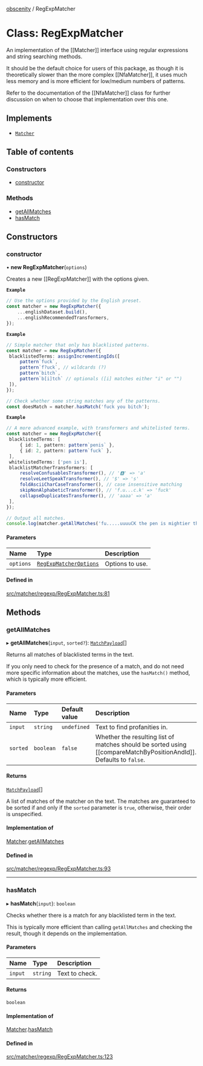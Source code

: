 [obscenity](../README.md) / RegExpMatcher

# Class: RegExpMatcher

An implementation of the [[Matcher]] interface using regular expressions and
string searching methods.

It should be the default choice for users of this package, as though it is
theoretically slower than the more complex [[NfaMatcher]], it uses much less
memory and is more efficient for low/medium numbers of patterns.

Refer to the documentation of the [[NfaMatcher]] class for further discussion
on when to choose that implementation over this one.

## Implements

- [`Matcher`](../interfaces/Matcher.md)

## Table of contents

### Constructors

- [constructor](RegExpMatcher.md#constructor)

### Methods

- [getAllMatches](RegExpMatcher.md#getallmatches)
- [hasMatch](RegExpMatcher.md#hasmatch)

## Constructors

### constructor

• **new RegExpMatcher**(`options`)

Creates a new [[RegExpMatcher]] with the options given.

**`Example`**

```typescript
// Use the options provided by the English preset.
const matcher = new RegExpMatcher({
	...englishDataset.build(),
	...englishRecommendedTransformers,
});
```

**`Example`**

```typescript
// Simple matcher that only has blacklisted patterns.
const matcher = new RegExpMatcher({
 blacklistedTerms: assignIncrementingIds([
     pattern`fuck`,
     pattern`f?uck`, // wildcards (?)
     pattern`bitch`,
     pattern`b[i]tch` // optionals ([i] matches either "i" or "")
 ]),
});

// Check whether some string matches any of the patterns.
const doesMatch = matcher.hasMatch('fuck you bitch');
```

**`Example`**

```typescript
// A more advanced example, with transformers and whitelisted terms.
const matcher = new RegExpMatcher({
 blacklistedTerms: [
     { id: 1, pattern: pattern`penis` },
     { id: 2, pattern: pattern`fuck` },
 ],
 whitelistedTerms: ['pen is'],
 blacklistMatcherTransformers: [
     resolveConfusablesTransformer(), // '🅰' => 'a'
     resolveLeetSpeakTransformer(), // '$' => 's'
     foldAsciiCharCaseTransformer(), // case insensitive matching
     skipNonAlphabeticTransformer(), // 'f.u...c.k' => 'fuck'
     collapseDuplicatesTransformer(), // 'aaaa' => 'a'
 ],
});

// Output all matches.
console.log(matcher.getAllMatches('fu.....uuuuCK the pen is mightier than the sword!'));
```

#### Parameters

| Name | Type | Description |
| :------ | :------ | :------ |
| `options` | [`RegExpMatcherOptions`](../interfaces/RegExpMatcherOptions.md) | Options to use. |

#### Defined in

[src/matcher/regexp/RegExpMatcher.ts:81](https://github.com/jo3-l/obscenity/blob/563159b/src/matcher/regexp/RegExpMatcher.ts#L81)

## Methods

### getAllMatches

▸ **getAllMatches**(`input`, `sorted?`): [`MatchPayload`](../interfaces/MatchPayload.md)[]

Returns all matches of blacklisted terms in the text.

If you only need to check for the presence of a match, and do not need
more specific information about the matches, use the `hasMatch()` method,
which is typically more efficient.

#### Parameters

| Name | Type | Default value | Description |
| :------ | :------ | :------ | :------ |
| `input` | `string` | `undefined` | Text to find profanities in. |
| `sorted` | `boolean` | `false` | Whether the resulting list of matches should be sorted using [[compareMatchByPositionAndId]]. Defaults to `false`. |

#### Returns

[`MatchPayload`](../interfaces/MatchPayload.md)[]

A list of matches of the matcher on the text. The matches are
guaranteed to be sorted if and only if the `sorted` parameter is `true`,
otherwise, their order is unspecified.

#### Implementation of

[Matcher](../interfaces/Matcher.md).[getAllMatches](../interfaces/Matcher.md#getallmatches)

#### Defined in

[src/matcher/regexp/RegExpMatcher.ts:93](https://github.com/jo3-l/obscenity/blob/563159b/src/matcher/regexp/RegExpMatcher.ts#L93)

___

### hasMatch

▸ **hasMatch**(`input`): `boolean`

Checks whether there is a match for any blacklisted term in the text.

This is typically more efficient than calling `getAllMatches` and
checking the result, though it depends on the implementation.

#### Parameters

| Name | Type | Description |
| :------ | :------ | :------ |
| `input` | `string` | Text to check. |

#### Returns

`boolean`

#### Implementation of

[Matcher](../interfaces/Matcher.md).[hasMatch](../interfaces/Matcher.md#hasmatch)

#### Defined in

[src/matcher/regexp/RegExpMatcher.ts:123](https://github.com/jo3-l/obscenity/blob/563159b/src/matcher/regexp/RegExpMatcher.ts#L123)

